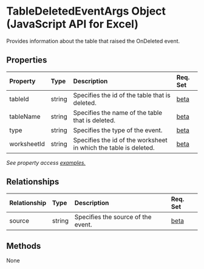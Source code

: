 # TableDeletedEventArgs Object (JavaScript API for Excel)

Provides information about the table that raised the OnDeleted event.

## Properties

| Property	   | Type	|Description| Req. Set|
|:---------------|:--------|:----------|:----|
|tableId|string|Specifies the id of the table that is deleted.|[beta](../requirement-sets/excel-api-requirement-sets.md)|
|tableName|string|Specifies the name of the table that is deleted.|[beta](../requirement-sets/excel-api-requirement-sets.md)|
|type|string|Specifies the type of the event.|[beta](../requirement-sets/excel-api-requirement-sets.md)|
|worksheetId|string|Specifies the id of the worksheet in which the table is deleted.|[beta](../requirement-sets/excel-api-requirement-sets.md)|

_See property access [examples.](#property-access-examples)_

## Relationships
| Relationship | Type	|Description| Req. Set|
|:---------------|:--------|:----------|:----|
|source|string|Specifies the source of the event.|[beta](../requirement-sets/excel-api-requirement-sets.md)|

## Methods
None

